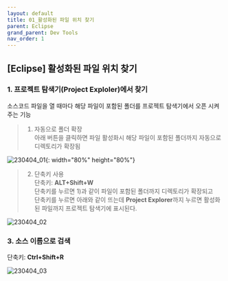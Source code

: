 ```yaml
---
layout: default
title: 01_활성화된 파일 위치 찾기
parent: Eclipse
grand_parent: Dev Tools
nav_order: 1
---
```


## [Eclipse] 활성화된 파일 위치 찾기


### 1. 프로젝트 탐색기(Project Exploler)에서 찾기  
소스코드 파일을 열 때마다 해당 파일이 포함된 폴더를 프로젝트 탐색기에서 오픈 시켜주는 기능  


> 1) 자동으로 폴더 확장  
아래 버튼을 클릭하면 파일 활성화시 해당 파일이 포함된 폴더까지 자동으로 디렉토리가 확장됨  


![230404_01](https://user-images.githubusercontent.com/44853626/230548810-78367849-1792-4166-8882-4b0afd8ae5ce.png){: width="80%" height="80%"}  


> 2) 단축키 사용  
단축키: **ALT+Shift+W**  
단축키를 누르면 1)과 같이 파일이 포함된 폴더까지 디렉토리가 확장되고  
단축키를 누르면 아래와 같이 뜨는데 **Project Explorer**까지 누르면 활성화된 파일까지 프로젝트 탐색기에 표시된다.  


![230404_02](https://user-images.githubusercontent.com/44853626/230549331-318380bf-62e2-430a-abf2-9c0c3e899360.png)  


### 3. 소스 이름으로 검색  
단축키: **Ctrl+Shift+R**  


![230404_03](https://user-images.githubusercontent.com/44853626/230549204-69dec6d1-343e-4b66-a345-5cc30014546a.png)  



